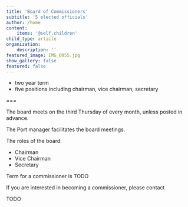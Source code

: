 ```yaml
---
title: 'Board of Commissioners'
subtitle: '5 elected officials'
author: /home
content:
    items: '@self.children'
child_type: article
organization:
    description: ''
featured_image: IMG_0055.jpg
show_gallery: false
featured: false
---
```


- two year term
- five positions including chairman, vice chairman, secretary

===

The board meets on the third Thursday of every month, unless posted in advance. 

The Port manager facilitates the board meetings. 

The roles of the board:

- Chairman
- Vice Chairman
- Secretary

Term for a commissioner is TODO

If you are interested in becoming a commissioner, please contact

TODO
